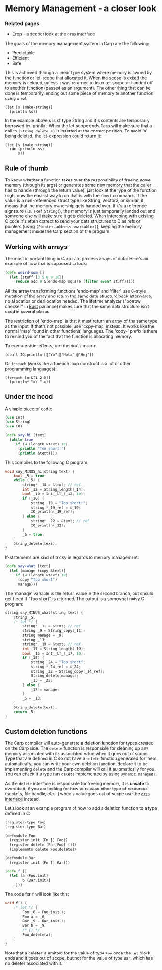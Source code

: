 # Memory Management - a closer look

### Related pages

* [Drop](Drop.md) - a deeper look at the `drop` interface

The goals of the memory management system in Carp are the following:

* Predictable
* Efficient
* Safe

This is achieved through a linear type system where memory is owned by the function or let-scope that allocated it. When the scope is exited the memory is deleted, unless it was returned to its outer scope or handed off to another function (passed as an argument). The other thing that can be done is temporarily lending out some piece of memory to another function using a ref:

```
(let [s (make-string)]
  (println &s))
```

In the example above s is of type String and it's contents are temporarily borrowed by 'println'. When the let-scope ends Carp will make sure that a call to `(String.delete s)` is inserted at the correct position. To avoid 's' being deleted, the let-expression could return it:

```
(let [s (make-string)]
  (do (println &s)
      s))
```

## Rule of thumb

To know whether a function takes over the responsibility of freeing some memory (through its args) or generates some new memory that the caller has to handle (through the return value), just look at the type of the function (right now the easiest way to do that is with the `(env)` command). If the value is a non-referenced struct type like String, Vector3, or similar, it means that the memory ownership gets handed over. If it's a reference signature (i.e. `(Ref String)`), the memory is just temporarily lended out and someone else will make sure it gets deleted. When interoping with existing C code it's often correct to send your data structures to C as refs or pointers (using `(Pointer.address <variable>)`), keeping the memory management inside the Carp section of the program.


## Working with arrays

The most important thing in Carp is to process arrays of data. Here's an example of how that is supposed to look:

```clojure
(defn weird-sum []
  (let [stuff [3 5 8 9 10]]
    (reduce add 0 &(endo-map square (filter even? stuff)))))
```

All the array transforming functions 'endo-map' and 'filter' use C-style mutation of the array and return the same data structure back afterwards, no allocation or deallocation needed. The lifetime analyzer ("borrow checker" in [Rust](https://www.rust-lang.org) parlance) makes sure that the same data structure isn't used in several places.

The restriction of 'endo-map' is that it must return an array of the same type as the input. If that's not possible, use 'copy-map' instead. It works like the normal 'map' found in other functional languages. The 'copy-' prefix is there to remind you of the fact that the function is allocating memory.

To execute side-effects, use the `doall` macro:

```
(doall IO.println [@"Yo" @"Hola" @"Hej"])
```

Or `foreach` (works like a foreach loop construct in a lot of other programming languages):

```
(foreach [x &[1 2 3]]
  (println* "x: " x))
```


## Under the hood

A simple piece of code:

```clojure
(use Int)
(use String)
(use IO)

(defn say-hi [text]
  (while true
    (if (< (length &text) 10)
      (println "Too short!")
      (println &text))))
```

This compiles to the following C program:
```C
void say_MINUS_hi(string text) {
    bool _5 = true;
    while (_5) {
        string* _14 = &text; // ref
        int _12 = String_length(_14);
        bool _10 = Int__LT_(_12, 10);
        if (_10) {
            string _19 = "Too short!";
            string *_19_ref = &_19;
            IO_println(_19_ref);
        } else {
            string* _22 = &text; // ref
            IO_println(_22);
        }
        _5 = true;
    }
    String_delete(text);
}
```

If-statements are kind of tricky in regards to memory management:
```clojure
(defn say-what [text]
  (let [manage (copy &text)]
    (if (< (length &text) 10)
      (copy "Too short")
      manage)))
```

The 'manage' variable is the return value in the second branch, but should get freed if "Too short" is returned.
The output is a somewhat noisy C program:
```C
string say_MINUS_what(string text) {
    string _5;
    /* let */ {
        string* _11 = &text; // ref
        string _9 = String_copy(_11);
        string manage = _9;
        string _13;
        string* _19 = &text; // ref
        int _17 = String_length(_19);
        bool _15 = Int__LT_(_17, 10);
        if (_15) {
            string _24 = "Too short";
            string *_24_ref = &_24;
            string _22 = String_copy(_24_ref);
            String_delete(manage);
            _13 = _22;
        } else {
            _13 = manage;
        }
        _5 = _13;
    }
    String_delete(text);
    return _5;
}
```

## Custom deletion functions

The Carp compiler will auto-generate a deletion function for types created on
the Carp side. The `delete` function is responsible for cleaning up any memory
associated with its associated value when it goes out of scope. Type that are
defined in C do not have a `delete` function generated for them automatically,
you can write your own deletion function, declare it to be implementing `delete`
and the Carp compiler will call it automatically for you. You can check if a
type has `delete` implemented by using `Dynamic.managed?`.

As the `delete` interface is responsible for freeing memory, it is **unsafe**
to override it, if you are looking for how to release other type of resources
(sockets, file handle, etc...) when a value goes out of scope use the [`drop`
interface](./Drop.md) instead.

Let’s look at an example program of how to add a deletion function to a type
defined in C:

```clojure
(register-type Foo)
(register-type Bar)

(defmodule Foo
  (register init (Fn [] Foo))
  (register delete (Fn [Foo] ()))
  (implements delete Foo.delete))

(defmodule Bar
  (register init (Fn [] Bar)))

(defn f []
  (let [a (Foo.init)
        b (Bar.init)]
    ()))
```

The code for `f` will look like this:

```c
void f() {
    /* let */ {
        Foo _6 = Foo_init();
        Foo a = _6;
        Bar _9 = Bar_init();
        Bar b = _9;
        /* () */
        Foo_delete(a);
    }
}
```

Note that a deleter is emitted for the value of type `Foo` once the `let` block
ends and it goes out of scope, but not for the value of type `Bar`, which has
no deleter associated with it.
